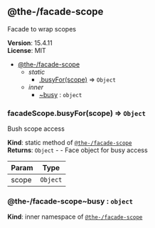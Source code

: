 <!--- Code generated by @the-/script-doc. DO NOT EDIT. -->

<a name="module_@the-/facade-scope"></a>

## @the-/facade-scope
Facade to wrap scopes

**Version**: 15.4.11  
**License**: MIT  

* [@the-/facade-scope](#module_@the-/facade-scope)
    * _static_
        * [.busyFor(scope)](#module_@the-/facade-scope.busyFor) ⇒ <code>Object</code>
    * _inner_
        * [~busy](#module_@the-/facade-scope..busy) : <code>object</code>

<a name="module_@the-/facade-scope.busyFor"></a>

### facadeScope.busyFor(scope) ⇒ <code>Object</code>
Bush scope access

**Kind**: static method of [<code>@the-/facade-scope</code>](#module_@the-/facade-scope)  
**Returns**: <code>Object</code> - - Face object for busy access  

| Param | Type |
| --- | --- |
| scope | <code>Object</code> | 

<a name="module_@the-/facade-scope..busy"></a>

### @the-/facade-scope~busy : <code>object</code>
**Kind**: inner namespace of [<code>@the-/facade-scope</code>](#module_@the-/facade-scope)  
